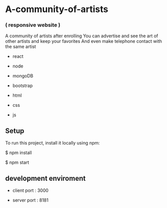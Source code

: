 # A-community-of-artists
### ( responsive website )

A community of artists after enrolling
You can advertise and see the art of other artists and keep your favorites
And even make telephone contact with the same artist

- react 

- node 

- mongoDB

- bootstrap 

- html

- css

- js

## Setup
To run this project, install it locally using npm:

$ npm install

$ npm start


## development enviroment

- client port : 3000

- server port : 8181
